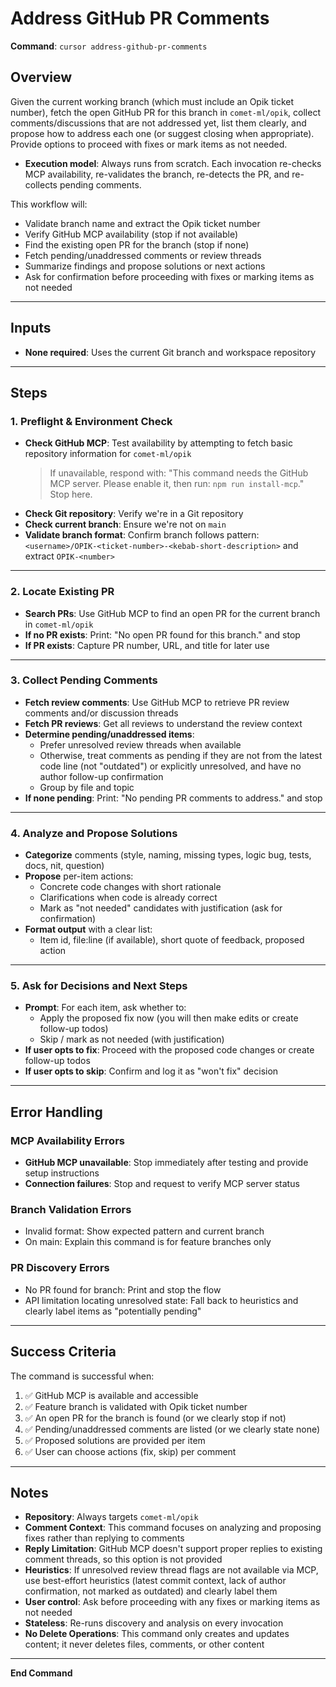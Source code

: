 # Address GitHub PR Comments

**Command**: `cursor address-github-pr-comments`

## Overview

Given the current working branch (which must include an Opik ticket number), fetch the open GitHub PR for this branch in `comet-ml/opik`, collect comments/discussions that are not addressed yet, list them clearly, and propose how to address each one (or suggest closing when appropriate). Provide options to proceed with fixes or mark items as not needed.

- **Execution model**: Always runs from scratch. Each invocation re-checks MCP availability, re-validates the branch, re-detects the PR, and re-collects pending comments.

This workflow will:

- Validate branch name and extract the Opik ticket number
- Verify GitHub MCP availability (stop if not available)
- Find the existing open PR for the branch (stop if none)
- Fetch pending/unaddressed comments or review threads
- Summarize findings and propose solutions or next actions
- Ask for confirmation before proceeding with fixes or marking items as not needed

---

## Inputs

- **None required**: Uses the current Git branch and workspace repository

---

## Steps

### 1. Preflight & Environment Check

- **Check GitHub MCP**: Test availability by attempting to fetch basic repository information for `comet-ml/opik`
  > If unavailable, respond with: "This command needs the GitHub MCP server. Please enable it, then run: `npm run install-mcp`."  
  > Stop here.
- **Check Git repository**: Verify we're in a Git repository
- **Check current branch**: Ensure we're not on `main`
- **Validate branch format**: Confirm branch follows pattern: `<username>/OPIK-<ticket-number>-<kebab-short-description>` and extract `OPIK-<number>`

---

### 2. Locate Existing PR

- **Search PRs**: Use GitHub MCP to find an open PR for the current branch in `comet-ml/opik`
- **If no PR exists**: Print: "No open PR found for this branch." and stop
- **If PR exists**: Capture PR number, URL, and title for later use

---

### 3. Collect Pending Comments

- **Fetch review comments**: Use GitHub MCP to retrieve PR review comments and/or discussion threads
- **Fetch PR reviews**: Get all reviews to understand the review context
- **Determine pending/unaddressed items**:
  - Prefer unresolved review threads when available
  - Otherwise, treat comments as pending if they are not from the latest code line (not "outdated") or explicitly unresolved, and have no author follow-up confirmation
  - Group by file and topic
- **If none pending**: Print: "No pending PR comments to address." and stop

---

### 4. Analyze and Propose Solutions

- **Categorize** comments (style, naming, missing types, logic bug, tests, docs, nit, question)
- **Propose** per-item actions:
  - Concrete code changes with short rationale
  - Clarifications when code is already correct
  - Mark as "not needed" candidates with justification (ask for confirmation)
- **Format output** with a clear list:
  - Item id, file:line (if available), short quote of feedback, proposed action

---

### 5. Ask for Decisions and Next Steps

- **Prompt**: For each item, ask whether to:
  - Apply the proposed fix now (you will then make edits or create follow-up todos)
  - Skip / mark as not needed (with justification)
- **If user opts to fix**: Proceed with the proposed code changes or create follow-up todos
- **If user opts to skip**: Confirm and log it as "won't fix" decision

---

## Error Handling

### **MCP Availability Errors**

- **GitHub MCP unavailable**: Stop immediately after testing and provide setup instructions
- **Connection failures**: Stop and request to verify MCP server status

### **Branch Validation Errors**

- Invalid format: Show expected pattern and current branch
- On main: Explain this command is for feature branches only

### **PR Discovery Errors**

- No PR found for branch: Print and stop the flow
- API limitation locating unresolved state: Fall back to heuristics and clearly label items as "potentially pending"

---

## Success Criteria

The command is successful when:

1. ✅ GitHub MCP is available and accessible
2. ✅ Feature branch is validated with Opik ticket number
3. ✅ An open PR for the branch is found (or we clearly stop if not)
4. ✅ Pending/unaddressed comments are listed (or we clearly state none)
5. ✅ Proposed solutions are provided per item
6. ✅ User can choose actions (fix, skip) per comment

---

## Notes

- **Repository**: Always targets `comet-ml/opik`
- **Comment Context**: This command focuses on analyzing and proposing fixes rather than replying to comments
- **Reply Limitation**: GitHub MCP doesn't support proper replies to existing comment threads, so this option is not provided
- **Heuristics**: If unresolved review thread flags are not available via MCP, use best-effort heuristics (latest commit context, lack of author confirmation, not marked as outdated) and clearly label them
- **User control**: Ask before proceeding with any fixes or marking items as not needed
- **Stateless**: Re-runs discovery and analysis on every invocation
- **No Delete Operations**: This command only creates and updates content; it never deletes files, comments, or other content

---

**End Command**
